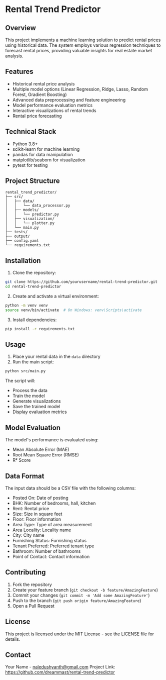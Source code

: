 # Rental Trend Predictor

## Overview
This project implements a machine learning solution to predict rental prices using historical data. The system employs various regression techniques to forecast rental prices, providing valuable insights for real estate market analysis.

## Features
- Historical rental price analysis
- Multiple model options (Linear Regression, Ridge, Lasso, Random Forest, Gradient Boosting)
- Advanced data preprocessing and feature engineering
- Model performance evaluation metrics
- Interactive visualizations of rental trends
- Rental price forecasting

## Technical Stack
- Python 3.8+
- scikit-learn for machine learning
- pandas for data manipulation
- matplotlib/seaborn for visualization
- pytest for testing

## Project Structure
```
rental_trend_predictor/
├── src/
│   ├── data/
│   │   └── data_processor.py
│   ├── models/
│   │   └── predictor.py
│   ├── visualization/
│   │   └── plotter.py
│   └── main.py
├── tests/
├── output/
├── config.yaml
└── requirements.txt
```

## Installation
1. Clone the repository:
```bash
git clone https://github.com/yourusername/rental-trend-predictor.git
cd rental-trend-predictor
```

2. Create and activate a virtual environment:
```bash
python -m venv venv
source venv/bin/activate  # On Windows: venv\Scripts\activate
```

3. Install dependencies:
```bash
pip install -r requirements.txt
```

## Usage
1. Place your rental data in the `data` directory
2. Run the main script:
```bash
python src/main.py
```

The script will:
- Process the data
- Train the model
- Generate visualizations
- Save the trained model
- Display evaluation metrics

## Model Evaluation
The model's performance is evaluated using:
- Mean Absolute Error (MAE)
- Root Mean Square Error (RMSE)
- R² Score

## Data Format
The input data should be a CSV file with the following columns:
- Posted On: Date of posting
- BHK: Number of bedrooms, hall, kitchen
- Rent: Rental price
- Size: Size in square feet
- Floor: Floor information
- Area Type: Type of area measurement
- Area Locality: Locality name
- City: City name
- Furnishing Status: Furnishing status
- Tenant Preferred: Preferred tenant type
- Bathroom: Number of bathrooms
- Point of Contact: Contact information

## Contributing
1. Fork the repository
2. Create your feature branch (`git checkout -b feature/AmazingFeature`)
3. Commit your changes (`git commit -m 'Add some AmazingFeature'`)
4. Push to the branch (`git push origin feature/AmazingFeature`)
5. Open a Pull Request

## License
This project is licensed under the MIT License - see the LICENSE file for details.

## Contact
Your Name - naledushyanth@gmail.com
Project Link: https://github.com/dreammast/rental-trend-predictor 
